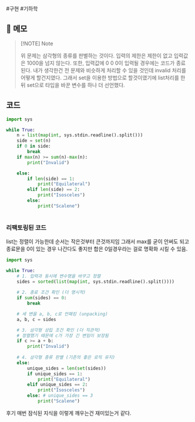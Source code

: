 #구현 #기하학 


## 📝 메모 

> [!NOTE] Note
> 
> 위 문제는 삼각형의 종류를 판별하는 것이다.
> 입력의 제한은 제한이 없고 입력값은 1000을 넘지 않는다. 또한, 입력값에 0 0 0이 입력될 경우에는 코드가 종료 된다.
> 내가 생각한건 전 문제와 비슷하게 처리할 수 있을 것인데 invalid 처리를 어떻게 할건지였다.
> 그래서 set을 이용한 방법으로 할것이였기에 list처리를 한 뒤 set으로 타입을 바꾼 변수를 하나 더 선언했다.
> 


## 코드
```python
import sys

while True:
    n = list(map(int, sys.stdin.readline().split()))
    side = set(n)
    if 0 in side:
        break
    if max(n) >= sum(n)-max(n):
        print("Invalid")

    else:
        if len(side) == 1:
            print("Equilateral")
        elif len(side) == 2:
            print("Isosceles")
        else:
            print("Scalene")
        
```


### 리팩토링된 코드
list는 정렬이 가능한데 순서는 작은것부터 큰것까지임 그래서 max를 굳이 안써도 되고 종료문을 0이 있는 경우 나간다도 좋지만 합은 0일경우라는 걸로 명확화 시킬 수 있음.

```Python
import sys

while True:
    # 1. 입력과 동시에 변수명을 바꾸고 정렬
    sides = sorted(list(map(int, sys.stdin.readline().split())))
    
    # 2. 종료 조건 확인 (더 명시적)
    if sum(sides) == 0:
        break

    # 세 변을 a, b, c로 언패킹 (unpacking)
    a, b, c = sides

    # 3. 삼각형 성립 조건 확인 (더 직관적)
    # 정렬했기 때문에 c가 가장 긴 변임이 보장됨
    if c >= a + b:
        print("Invalid")
    
    # 4. 삼각형 종류 판별 (기존의 좋은 로직 유지)
    else:
        unique_sides = len(set(sides))
        if unique_sides == 1:
            print("Equilateral")
        elif unique_sides == 2:
            print("Isosceles")
        else: # unique_sides == 3
            print("Scalene") 
```


후기 매번 잠식된 지식을 이렇게 깨우는건 재미있는거 같다.